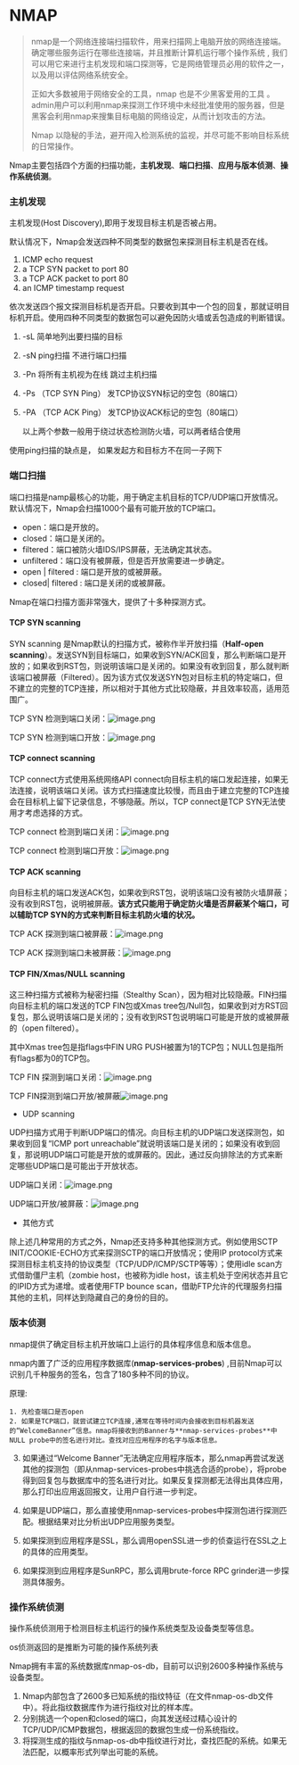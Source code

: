 # NMAP

>nmap是一个网络连接端扫描软件，用来扫描网上电脑开放的网络连接端。确定哪些服务运行在哪些连接端，并且推断计算机运行哪个操作系统 , 我们可以用它来进行主机发现和端口探测等，它是网络管理员必用的软件之一，以及用以评估网络系统安全。
>
>正如大多数被用于网络安全的工具，nmap 也是不少黑客爱用的工具 。admin用户可以利用nmap来探测工作环境中未经批准使用的服务器，但是黑客会利用nmap来搜集目标电脑的网络设定，从而计划攻击的方法。
>
>Nmap 以隐秘的手法，避开闯入检测系统的监视，并尽可能不影响目标系统的日常操作。



Nmap主要包括四个方面的扫描功能，**主机发现**、**端口扫描**、**应用与版本侦测**、**操作系统侦测**。



### 主机发现

主机发现(Host Discovery),即用于发现目标主机是否被占用。

默认情况下，Nmap会发送四种不同类型的数据包来探测目标主机是否在线。

1. ICMP echo request
2. a TCP SYN packet to port 80
3. a TCP ACK packet to port 80
4. an ICMP timestamp request

依次发送四个报文探测目标机是否开启。只要收到其中一个包的回复，那就证明目标机开启。使用四种不同类型的数据包可以避免因防火墙或丢包造成的判断错误。



1. -sL   简单地列出要扫描的目标
2. -sN   ping扫描 不进行端口扫描
3. -Pn   将所有主机视为在线 跳过主机扫描

4. -Ps   （TCP SYN Ping）    发TCP协议SYN标记的空包（80端口）

5. -PA   （TCP ACK Ping）    发TCP协议ACK标记的空包（80端口）

   以上两个参数一般用于绕过状态检测防火墙，可以两者结合使用



使用ping扫描的缺点是， 如果发起方和目标方不在同一子网下



### 端口扫描

端口扫描是namp最核心的功能，用于确定主机目标的TCP/UDP端口开放情况。默认情况下，Nmap会扫描1000个最有可能开放的TCP端口。

- open：端口是开放的。
- closed：端口是关闭的。
- filtered：端口被防火墙IDS/IPS屏蔽，无法确定其状态。
- unfiltered：端口没有被屏蔽，但是否开放需要进一步确定。
-  open | filtered : 端口是开放的或被屏蔽。
-  closed| filtered : 端口是关闭的或被屏蔽。



Nmap在端口扫描方面非常强大，提供了十多种探测方式。



#### TCP SYN scanning

SYN scanning 是Nmap默认的扫描方式，被称作半开放扫描（**Half-open scanning**）。发送SYN到目标端口，如果收到SYN/ACK回复，那么判断端口是开放的；如果收到RST包，则说明该端口是关闭的。如果没有收到回复，那么就判断该端口被屏蔽（Filtered）。因为该方式仅发送SYN包对目标主机的特定端口，但不建立的完整的TCP连接，所以相对于其他方式比较隐蔽，并且效率较高，适用范围广。

TCP SYN 检测到端口关闭：![image.png](https://b3logfile.com/file/2020/10/image-732a0beb.png)

TCP SYN 检测到端口开放：![image.png](https://b3logfile.com/file/2020/10/image-1cc33358.png)

#### TCP connect scanning

TCP connect方式使用系统网络API connect向目标主机的端口发起连接，如果无法连接，说明该端口关闭。该方式扫描速度比较慢，而且由于建立完整的TCP连接会在目标机上留下记录信息，不够隐蔽。所以，TCP connect是TCP SYN无法使用才考虑选择的方式。

TCP connect 检测到端口关闭：![image.png](https://b3logfile.com/file/2020/10/image-c153ba3d.png)



TCP connect 检测到端口开放：![image.png](https://b3logfile.com/file/2020/10/image-82d0de46.png)



#### TCP ACK scanning

向目标主机的端口发送ACK包，如果收到RST包，说明该端口没有被防火墙屏蔽；没有收到RST包，说明被屏蔽。**该方式只能用于确定防火墙是否屏蔽某个端口，可以辅助TCP SYN的方式来判断目标主机防火墙的状况。**

TCP ACK 探测到端口被屏蔽：![image.png](https://b3logfile.com/file/2020/10/image-a84b26b9.png)

TCP ACK 探测到端口未被屏蔽：![image.png](https://b3logfile.com/file/2020/10/image-ffb5267b.png)



#### TCP FIN/Xmas/NULL scanning

这三种扫描方式被称为秘密扫描（Stealthy Scan），因为相对比较隐蔽。FIN扫描向目标主机的端口发送的TCP FIN包或Xmas tree包/Null包，如果收到对方RST回复包，那么说明该端口是关闭的；没有收到RST包说明端口可能是开放的或被屏蔽的（open  filtered）。

其中Xmas tree包是指flags中FIN URG PUSH被置为1的TCP包；NULL包是指所有flags都为0的TCP包。

TCP FIN 探测到端口关闭：![image.png](https://b3logfile.com/file/2020/10/image-0fe50000.png)

TCP FIN探测到端口开放/被屏蔽![image.png](https://b3logfile.com/file/2020/10/image-4823e190.png)

- UDP scanning

UDP扫描方式用于判断UDP端口的情况。向目标主机的UDP端口发送探测包，如果收到回复“ICMP port unreachable”就说明该端口是关闭的；如果没有收到回复，那说明UDP端口可能是开放的或屏蔽的。因此，通过反向排除法的方式来断定哪些UDP端口是可能出于开放状态。

UDP端口关闭：![image.png](https://b3logfile.com/file/2020/10/image-5c280242.png)

UDP端口开放/被屏蔽：![image.png](https://b3logfile.com/file/2020/10/image-b9b4a7aa.png)

- 其他方式

除上述几种常用的方式之外，Nmap还支持多种其他探测方式。例如使用SCTP INIT/COOKIE-ECHO方式来探测SCTP的端口开放情况；使用IP protocol方式来探测目标主机支持的协议类型（TCP/UDP/ICMP/SCTP等等）；使用idle scan方式借助僵尸主机（zombie host，也被称为idle host，该主机处于空闲状态并且它的IPID方式为递增。或者使用FTP bounce scan，借助FTP允许的代理服务扫描其他的主机，同样达到隐藏自己的身份的目的。



### 版本侦测

nmap提供了确定目标主机开放端口上运行的具体程序信息和版本信息。

nmap内置了广泛的应用程序数据库(**nmap-services-probes**) ,目前Nmap可以识别几千种服务的签名，包含了180多种不同的协议。

原理:

 	1. 先检查端口是否open
 	2. 如果是TCP端口，就尝试建立TCP连接,通常在等待时间内会接收到目标机器发送的“WelcomeBanner”信息。nmap将接收到的Banner与**nmap-services-probes**中NULL probe中的签名进行对比。查找对应应用程序的名字与版本信息。

3. 如果通过“Welcome Banner”无法确定应用程序版本，那么nmap再尝试发送其他的探测包（即从nmap-services-probes中挑选合适的probe），将probe得到回复包与数据库中的签名进行对比。如果反复探测都无法得出具体应用，那么打印出应用返回报文，让用户自行进一步判定。

4. 如果是UDP端口，那么直接使用nmap-services-probes中探测包进行探测匹配。根据结果对比分析出UDP应用服务类型。
5. 如果探测到应用程序是SSL，那么调用openSSL进一步的侦查运行在SSL之上的具体的应用类型。

6. 如果探测到应用程序是SunRPC，那么调用brute-force RPC grinder进一步探测具体服务。

### 操作系统侦测

操作系统侦测用于检测目标主机运行的操作系统类型及设备类型等信息。

os侦测返回的是推断为可能的操作系统列表

Nmap拥有丰富的系统数据库nmap-os-db，目前可以识别2600多种操作系统与设备类型。

1. Nmap内部包含了2600多已知系统的指纹特征（在文件nmap-os-db文件中）。将此指纹数据库作为进行指纹对比的样本库。
2. 分别挑选一个open和closed的端口，向其发送经过精心设计的TCP/UDP/ICMP数据包，根据返回的数据包生成一份系统指纹。
3. 将探测生成的指纹与nmap-os-db中指纹进行对比，查找匹配的系统。如果无法匹配，以概率形式列举出可能的系统。

